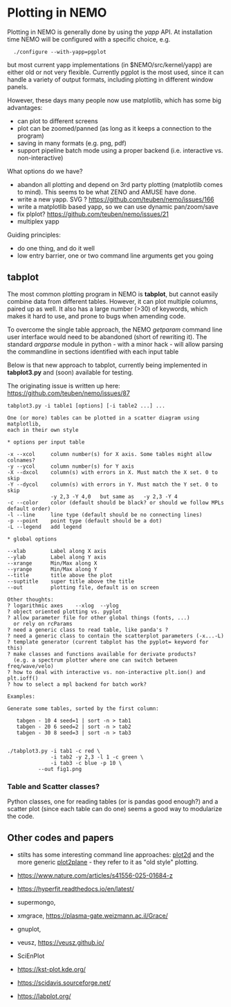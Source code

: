 # Plotting in NEMO

Plotting in NEMO is generally done by using the *yapp* API. At installation time
NEMO will be configured with a specific choice, e.g.

      ./configure --with-yapp=pgplot

but most current yapp implementations (in $NEMO/src/kernel/yapp) are either old
or not very flexible. Currently pgplot is the most used, since it can handle
a variety of output formats, including plotting in different window panels.

However, these days many people now use matplotlib, which has some big
advantages:

* can plot to different screens
* plot can be zoomed/panned (as long as it keeps a connection to the program)
* saving in many formats (e.g. png, pdf)
* support pipeline batch mode using a proper backend (i.e. interactive vs. non-interactive)


What options do we have?

* abandon all plotting and depend on 3rd party plotting (matplotlib comes to mind).
  This seems to be what ZENO and AMUSE have done.
* write a new yapp.   SVG ?  https://github.com/teuben/nemo/issues/166
* write a matplotlib based yapp, so we can use dynamic pan/zoom/save
* fix plplot?   https://github.com/teuben/nemo/issues/21
* multiplex yapp

Guiding principles:

* do one thing, and do it well
* low entry barrier, one or two command line arguments get you going

## tabplot

The most common plotting program in NEMO is **tabplot**, but cannot easily combine
data from different tables. However, it can plot multiple columns, paired up as well.
It also has a large number (>30) of keywords, which
makes it hard to use, and prone to bugs when amending code.

To overcome the single table approach, the NEMO *getparam* command line user interface
would need to be abandoned (short of rewriting it). The standard *argparse* module
in python - with a minor hack - will allow parsing the commandline in sections
identified with each input table

Below is that new approach to tabplot, currently being implemented in **tabplot3.py**
and (soon) available for testing.

The originating issue is written up here:  https://github.com/teuben/nemo/issues/87


```
tabplot3.py -i table1 [options] [-i table2 ...] ...

One (or more) tables can be plotted in a scatter diagram using matplotlib,
each in their own style

* options per input table

-x --xcol     column number(s) for X axis. Some tables might allow colnames?
-y --ycol     column number(s) for Y axis
-X --dxcol    column(s) with errors in X. Must match the X set. 0 to skip
-Y --dycol    column(s) with errors in Y. Must match the Y set. 0 to skip
              -y 2,3 -Y 4,0   but same as   -y 2,3 -Y 4
-c --color    color (default should be black? or should we follow MPLs default order)
-l --line     line type (default should be no connecting lines)
-p --point    point type (default should be a dot)
-L --legend   add legend

* global options

--xlab        Label along X axis
--ylab        Label along Y axis
--xrange      Min/Max along X
--yrange      Min/Max along Y
--title       title above the plot
--suptitle    super title above the title
--out         plotting file, default is on screen

Other thoughts:
? logarithmic axes    --xlog  --ylog
? object oriented plotting vs. pyplot
? allow parameter file for other global things (fonts, ...)
  or rely on rcParams
? need a generic class to read table, like panda's ?
? need a generic class to contain the scatterplot parameters (-x...-L)
? template generator (current tabplot has the pyplot= keyword for this)
? make classes and functions available for derivate products?
  (e.g. a spectrum plotter where one can switch between freq/wave/velo)
? how to deal with interactive vs. non-interactive plt.ion() and plt.ioff()
? how to select a mpl backend for batch work?

Examples:

Generate some tables, sorted by the first column:

   tabgen - 10 4 seed=1 | sort -n > tab1
   tabgen - 20 6 seed=2 | sort -n > tab2
   tabgen - 30 8 seed=3 | sort -n > tab3


./tabplot3.py -i tab1 -c red \
              -i tab2 -y 2,3 -l 1 -c green \
              -i tab3 -c blue -p 10 \
	      --out fig1.png 

```

###   Table and Scatter classes?

Python classes, one for reading tables (or is pandas good enough?) and a scatter plot
(since each table can do one) seems a good way to modularize the code.

## Other codes and papers 

* stilts has some interesting command line approaches:
  [plot2d](https://www.star.bris.ac.uk/mbt/stilts/sun256/plot2d.html)
  and the more generic
  [plot2plane](https://www.star.bris.ac.uk/mbt/stilts/sun256/plot2plane.html) -
  they refer to it as "old style" plotting.


* https://www.nature.com/articles/s41556-025-01684-z

* https://hyperfit.readthedocs.io/en/latest/

* supermongo,

* xmgrace,  https://plasma-gate.weizmann.ac.il/Grace/

* gnuplot,

* veusz, https://veusz.github.io/

* SciEnPlot

* https://kst-plot.kde.org/

* https://scidavis.sourceforge.net/

* https://labplot.org/
